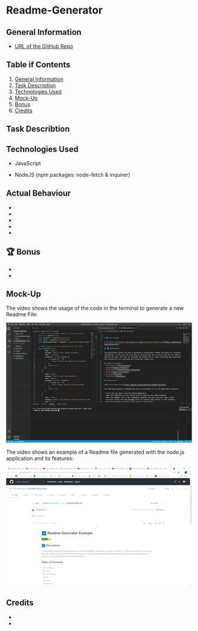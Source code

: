 # Readme-Generator

## General Information


* [URL of the GitHub Repo](https://github.com/ZahraMertens/ReadMe-Generator.git)


## Table if Contents
1. [General Information](#general-informaion)
2. [Task Description](#task-description)
3. [Technologies Used](#technologies-used)
4. [Mock-Up](#mock-up)
5. [Bonus](#bonus)
6. [Credits](#credits)


## Task Describtion



## Technologies Used

* JavaScript

* NodeJS (npm packages: node-fetch & inquirer)

## Actual Behaviour

* 

* 

* 

* 

* 

## 🏆 Bonus


* 

* 

## Mock-Up

The video shows the usage of the code in the terminal to generate a new Readme File:

![Code-Demo](./assets/Images/code.gif)

The video shows an example of a Readme file generated with the node.js application and its features:

![Deployed-Readme-Demo](./assets/Images/demopage.gif)

## Credits

* 
* 

